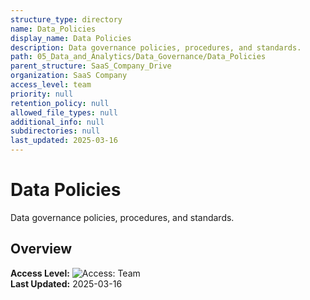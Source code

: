 ```yaml
---
structure_type: directory
name: Data_Policies
display_name: Data Policies
description: Data governance policies, procedures, and standards.
path: 05_Data_and_Analytics/Data_Governance/Data_Policies
parent_structure: SaaS_Company_Drive
organization: SaaS Company
access_level: team
priority: null
retention_policy: null
allowed_file_types: null
additional_info: null
subdirectories: null
last_updated: 2025-03-16
---
```


# Data Policies

Data governance policies, procedures, and standards.

## Overview

**Access Level:** ![Access: Team](https://img.shields.io/badge/Access-Team-blue)  
**Last Updated:** 2025-03-16  
